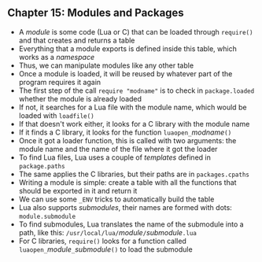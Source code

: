 Chapter 15: Modules and Packages
--------------------------------

- A *module* is some code (Lua or C) that can be loaded through
  `require()` and that creates and returns a table
- Everything that a module exports is defined inside this table,
  which works as a *namespace*
- Thus, we can manipulate modules like any other table
- Once a module is loaded, it will be reused by whatever part
  of the program requires it again
- The first step of the call `require "modname"` is to check in
  `package.loaded` whether the module is already loaded
- If not, it searches for a Lua file with the module name, which
  would be loaded with `loadfile()`
- If that doesn't work either, it looks for a C library with the
  module name
- If it finds a C library, it looks for the function
  `luaopen_`*modname*`()`
- Once it got a loader function, this is called with two arguments:
  the module name and the name of the file where it got the loader
- To find Lua files, Lua uses a couple of *templates* defined
  in `package.paths`
- The same applies the C libraries, but their paths are in
  `packages.cpaths`
- Writing a module is simple: create a table with all the functions
  that should be exported in it and return it
- We can use some `_ENV` tricks to automatically build the table
- Lua also supports *submodules*, their names are formed with 
  dots: `module.submodule`
- To find submodules, Lua translates the name of the submodule
  into a path, like this: `/usr/local/lua/`*module*`/`*submodule*`.lua`
- For C libraries, `require()` looks for a function called
  `luaopen_`*module*`_`*submodule*`()` to load the submodule

